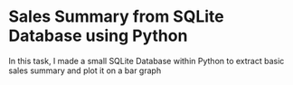 # Sales Summary from SQLite Database using Python
In this task, I made a small SQLite Database within Python to extract basic sales summary and plot it on a bar graph

